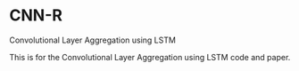 # CNN-R
Convolutional Layer Aggregation using LSTM

This is for the Convolutional Layer Aggregation using LSTM code and paper.
